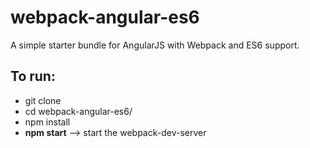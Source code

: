# webpack-angular-es6
A simple starter bundle for AngularJS with Webpack and ES6 support.

## To run: 
- git clone <repository>
- cd webpack-angular-es6/
- npm install 
- **npm start** --> start the webpack-dev-server

